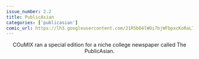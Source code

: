 ```yaml
---
issue_number: 2.2
title: PublicAsian
categories: ['publicasian']
comic_url: https://lh3.googleusercontent.com/21R5bO4lWOi7bjWFbpxcKoRaL74cm3vVaM8w4v-tXNz_ocztL2GotA5VqnPlwJE2hb5mugkU8FF3rGTdVxM7yjg8ad_S2Tz706I8bVhaKCroySJ3K77q8qpuurkcMQwRr_Mv2hJTPw=w1200
---
```


<center>COuMIX ran a special edition for a niche college newspaper called The PublicAsian.</center>